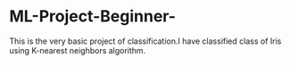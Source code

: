 # ML-Project-Beginner-
This is the very basic project of classification.I have classified class of Iris using K-nearest neighbors algorithm.
